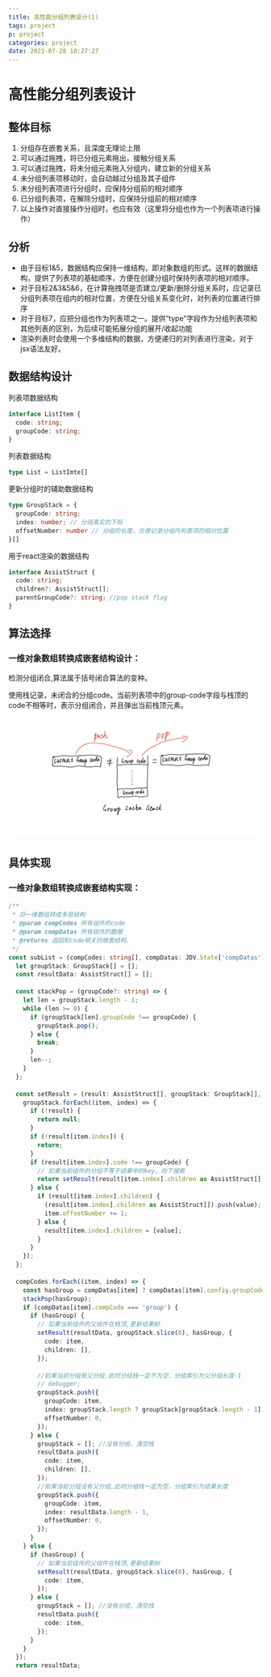 ```yaml
---
title: 高性能分组列表设计(1)
tags: project
p: project
categories: project
date: 2021-07-28 18:27:27
---
```



<!-- toc -->
# 高性能分组列表设计
## 整体目标
1. 分组存在嵌套关系，且深度无理论上限
2. 可以通过拖拽，将已分组元素拖出，接触分组关系
3. 可以通过拖拽，将未分组元素拖入分组内，建立新的分组关系
4. 未分组列表项移动时，会自动越过分组及其子组件
5. 未分组列表项进行分组时，应保持分组前的相对顺序
6. 已分组列表项，在解除分组时，应保持分组前的相对顺序
7. 以上操作对直接操作分组时，也应有效（这里将分组也作为一个列表项进行操作）
## 分析
+ 由于目标1&5，数据结构应保持一维结构，即对象数组的形式。这样的数据结构，提供了列表项的基础顺序，方便在创建分组时保持列表项的相对顺序。
+ 对于目标2&3&5&6，在计算拖拽项是否建立/更新/删除分组关系时，应记录已分组列表项在组内的相对位置，方便在分组关系变化时，对列表的位置进行排序
+ 对于目标7，应把分组也作为列表项之一。提供“type”字段作为分组列表项和其他列表的区别，为后续可能拓展分组的展开/收起功能
+ 渲染列表时会使用一个多维结构的数据，方便递归的对列表进行渲染，对于jsx语法友好。
## 数据结构设计

列表项数据结构

```typescript
interface ListItem {
  code: string;
  groupCode: string;
}
```

列表数据结构

```typescript
type List = ListImte[]
```

更新分组时的辅助数据结构

```typescript
type GroupStack = {
  groupCode: string;
  index: number; // 分组真实的下标
  offsetNumber: number // 分组的长度，方便记录分组内列表项的相对位置
}[]
```

用于react渲染的数据结构

```typescript
interface AssistStruct {
  code: string;
  children?: AssistStruct[];
  parentGroupCode?: string; //pop stack flag
}
```

## 算法选择

### 一维对象数组转换成嵌套结构设计：

检测分组闭合,算法属于括号闭合算法的变种。

使用栈记录，未闭合的分组code。当前列表项中的group-code字段与栈顶的code不相等时，表示分组闭合，并且弹出当前栈顶元素。

<img src="/images/group_list.png"/>

## 具体实现

### 一维对象数组转换成嵌套结构实现：

```typescript
/**
 * 将一维数组转成多层结构
 * @param compCodes 所有组件的code
 * @param compDatas 所有组件的数据
 * @returns 返回和code相关的嵌套结构、
 */
const subList = (compCodes: string[], compDatas: JDV.State['compDatas']): AssistStruct[] => {
  let groupStack: GroupStack[] = [];
  const resultData: AssistStruct[] = [];

  const stackPop = (groupCode?: string) => {
    let len = groupStack.length - 1;
    while (len >= 0) {
      if (groupStack[len].groupCode !== groupCode) {
        groupStack.pop();
      } else {
        break;
      }
      len--;
    }
  };

  const setResult = (result: AssistStruct[], groupStack: GroupStack[], groupCode: string, value: AssistStruct) => {
    groupStack.forEach((item, index) => {
      if (!result) {
        return null;
      }
      if (!result[item.index]) {
        return;
      }
      if (result[item.index].code !== groupCode) {
        // 如果当前组件的分组不等于结果中的key，向下搜索
        return setResult(result[item.index].children as AssistStruct[], groupStack.slice(index + 1), groupCode, value);
      } else {
        if (result[item.index].children) {
          (result[item.index].children as AssistStruct[]).push(value);
          item.offsetNumber += 1;
        } else {
          result[item.index].children = [value];
        }
      }
    });
  };

  compCodes.forEach((item, index) => {
    const hasGroup = compDatas[item] ? compDatas[item].config.groupCode : undefined;
    stackPop(hasGroup);
    if (compDatas[item].compCode === 'group') {
      if (hasGroup) {
        // 如果当前组件的父组件在栈顶,更新结果树
        setResult(resultData, groupStack.slice(0), hasGroup, {
          code: item,
          children: [],
        });

        //如果当前分组有父分组,此时分组栈一定不为空，分组索引为父分组长度-1
        // debugger;
        groupStack.push({
          groupCode: item,
          index: groupStack.length ? groupStack[groupStack.length - 1].offsetNumber - 1 : index,
          offsetNumber: 0,
        });
      } else {
        groupStack = []; //没有分组，清空栈
        resultData.push({
          code: item,
          children: [],
        });
        //如果当前分组没有父分组,此时分组栈一定为空，分组索引为结果长度
        groupStack.push({
          groupCode: item,
          index: resultData.length - 1,
          offsetNumber: 0,
        });
      }
    } else {
      if (hasGroup) {
        // 如果当前组件的父组件在栈顶,更新结果树
        setResult(resultData, groupStack.slice(0), hasGroup, {
          code: item,
        });
      } else {
        groupStack = []; //没有分组，清空栈
        resultData.push({
          code: item,
        });
      }
    }
  });
  return resultData;
```

